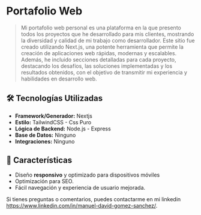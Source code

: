 # Portafolio Web

> Mi portafolio web personal es una plataforma en la que presento todos los proyectos que he desarrollado para mis clientes, mostrando la diversidad y calidad de mi trabajo como desarrollador. Este sitio fue creado utilizando Next.js, una potente herramienta que permite la creación de aplicaciones web rápidas, modernas y escalables. Además, he incluido secciones detalladas para cada proyecto, destacando los desafíos, las soluciones implementadas y los resultados obtenidos, con el objetivo de transmitir mi experiencia y habilidades en desarrollo web.

## 🛠️ Tecnologías Utilizadas

- **Framework/Generador:** Nextjs
- **Estilo:** TailwindCSS - Css Puro
- **Lógica de Backend:** Node.js - Express
- **Base de Datos:** Ninguno
- **Integraciones:** Ninguno

## 🚀 Características

- Diseño **responsivo** y optimizado para dispositivos móviles
- Optimización para SEO.
- Fácil navegación y experiencia de usuario mejorada.

Si tienes preguntas o comentarios, puedes contactarme en mi linkedin https://www.linkedin.com/in/manuel-david-gomez-sanchez/.

